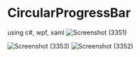# CircularProgressBar
using c#, wpf, xaml
![Screenshot (3351)](https://user-images.githubusercontent.com/98678842/196686427-324c958f-a99a-49ea-90e1-e953a9f042cc.png)

![Screenshot (3353)](https://user-images.githubusercontent.com/98678842/196686415-e5af2d58-ea4b-423a-a7db-f490697801e0.png)
![Screenshot (3352)](https://user-images.githubusercontent.com/98678842/196686423-34421617-c0bf-4c87-8a61-dbe38b0caa01.png)
